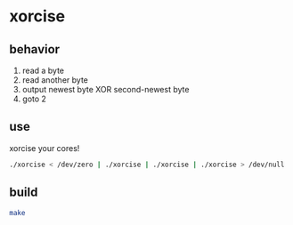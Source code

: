 # xorcise

## behavior

1. read a byte
2. read another byte
3. output newest byte XOR second-newest byte
4. goto 2

## use

xorcise your cores!

```bash
./xorcise < /dev/zero | ./xorcise | ./xorcise | ./xorcise > /dev/null
```

## build

```bash
make
```
